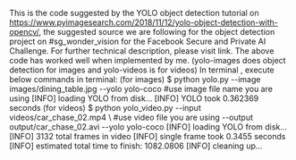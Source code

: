 This is the code suggested by the YOLO object detection tutorial on https://www.pyimagesearch.com/2018/11/12/yolo-object-detection-with-opencv/,
the suggested source we are following for the object detection project on #sg_wonder_vision for the Facebook Secure and Private AI Challenge.
For further technical description, please visit link. 
The above code has worked well when implemented by me. 
(yolo-images does object detection for images and yolo-videos is for videos)
In terminal , execute below commands in terminal: 
(for images)
$ python yolo.py --image images/dining_table.jpg --yolo yolo-coco  #use image file name you are using 
[INFO] loading YOLO from disk...
[INFO] YOLO took 0.362369 seconds
(for videos)
$ python yolo_video.py --input videos/car_chase_02.mp4 \   #use video file you are using 
	--output output/car_chase_02.avi --yolo yolo-coco
[INFO] loading YOLO from disk...
[INFO] 3132 total frames in video
[INFO] single frame took 0.3455 seconds
[INFO] estimated total time to finish: 1082.0806
[INFO] cleaning up...
